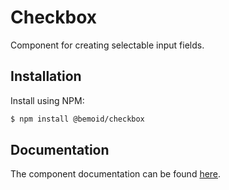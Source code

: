 # Checkbox

Component for creating selectable input fields.

## Installation

Install using NPM:

```bash
$ npm install @bemoid/checkbox
```

## Documentation

The component documentation can be found [here](//bemoid.org/docs/checkbox).
